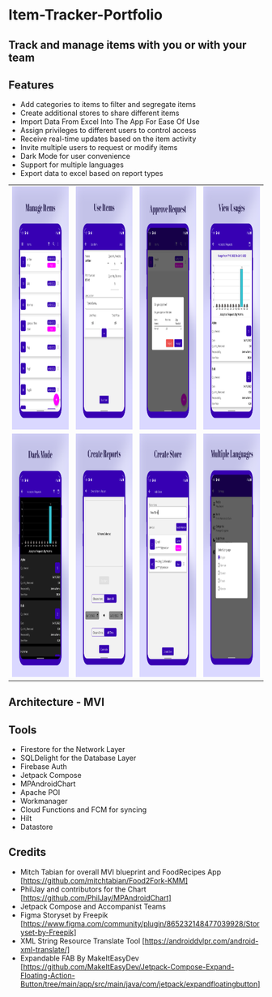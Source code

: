 # Item-Tracker-Portfolio

## Track and manage items with you or with your team
## Features
* Add categories to items to filter and segregate items
* Create additional stores to share different items
* Import Data From Excel Into The App For Ease Of Use
* Assign privileges to different users to control access
* Receive real-time updates based on the item activity
* Invite multiple users to request or modify items
* Dark Mode for user convenience
* Support for multiple languages
* Export data to excel based on report types

<table>
  <tr>
    <td><img src="https://github.com/Cj-Rodriguez101/Item-Tracker-Portfolio/blob/main/screenshots/manageItemsHotspotFinal.png" width=270 height=480></td>
    <td><img src="https://github.com/Cj-Rodriguez101/Item-Tracker-Portfolio/blob/main/screenshots/useItemsHotspotFinal.png" width=270 height=480></td>
    <td><img src="https://github.com/Cj-Rodriguez101/Item-Tracker-Portfolio/blob/main/screenshots/approveRequestHotspotFinal.png" width=270 height=480></td>
    <td><img src="https://github.com/Cj-Rodriguez101/Item-Tracker-Portfolio/blob/main/screenshots/viewUsageHotspotFinal.png" width=270 height=480></td>
  </tr>
  
  <tr>
    <td><img src="https://github.com/Cj-Rodriguez101/Item-Tracker-Portfolio/blob/main/screenshots/darkModeHotspotFinal.png" width=270 height=480></td>
    <td><img src="https://github.com/Cj-Rodriguez101/Item-Tracker-Portfolio/blob/main/screenshots/createReportsHotspotFinal.png" width=270 height=480></td>
    <td><img src="https://github.com/Cj-Rodriguez101/Item-Tracker-Portfolio/blob/main/screenshots/createStoreHotspotFinal.png" width=270 height=480></td>
    <td><img src="https://github.com/Cj-Rodriguez101/Item-Tracker-Portfolio/blob/main/screenshots/multipleLanguagesHotspotFinal.png" width=270 height=480></td>
  </tr>
 </table>

## Architecture - MVI
## Tools
* Firestore for the Network Layer
* SQLDelight for the Database Layer
* Firebase Auth
* Jetpack Compose
* MPAndroidChart
* Apache POI
* Workmanager
* Cloud Functions and FCM for syncing
* Hilt
* Datastore

## Credits
* Mitch Tabian for overall MVI blueprint and FoodRecipes App [https://github.com/mitchtabian/Food2Fork-KMM]
* PhilJay and contributors for the Chart [https://github.com/PhilJay/MPAndroidChart]
* Jetpack Compose and Accompanist Teams
* Figma Storyset by Freepik [https://www.figma.com/community/plugin/865232148477039928/Storyset-by-Freepik]
* XML String Resource Translate Tool [https://androiddvlpr.com/android-xml-translate/]
* Expandable FAB By MakeItEasyDev [https://github.com/MakeItEasyDev/Jetpack-Compose-Expand-Floating-Action-Button/tree/main/app/src/main/java/com/jetpack/expandfloatingbutton]
